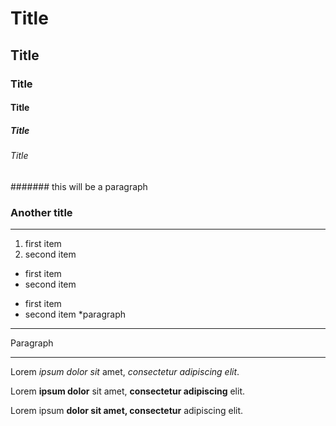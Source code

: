 # Title
## Title
### Title
#### Title
##### Title
###### Title
####### this will be a paragraph





### Another title
___
1. first item
2. second item
- first item
- second item
* first item
* second item
*paragraph
---
Paragraph
***

Lorem *ipsum dolor sit* amet, _consectetur adipiscing elit_.

Lorem __ipsum dolor__ sit amet, **consectetur adipiscing** elit.

Lorem ipsum __**dolor sit amet, consectetur**__ adipiscing elit.
